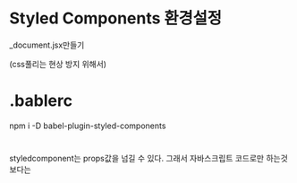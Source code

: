 # Styled Components 환경설정
 _document.jsx만들기

(css풀리는 현상 방지 위해서)

# .bablerc

npm i -D babel-plugin-styled-components

#
styledcomponent는 props값을 넘길 수 있다. 그래서 자바스크립트 코드로만 하는것보다는 